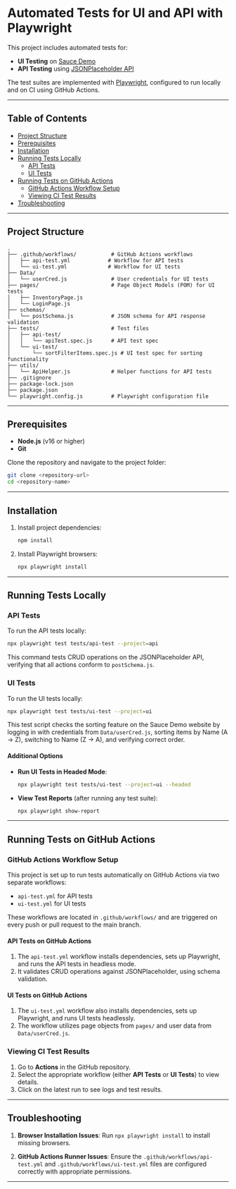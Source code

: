# Automated Tests for UI and API with Playwright

This project includes automated tests for:
- **UI Testing** on [Sauce Demo](https://www.saucedemo.com/)
- **API Testing** using [JSONPlaceholder API](https://jsonplaceholder.typicode.com/)

The test suites are implemented with [Playwright](https://playwright.dev/), configured to run locally and on CI using GitHub Actions.

---

## Table of Contents
- [Project Structure](#project-structure)
- [Prerequisites](#prerequisites)
- [Installation](#installation)
- [Running Tests Locally](#running-tests-locally)
  - [API Tests](#api-test)
  - [UI Tests](#ui-test)
- [Running Tests on GitHub Actions](#running-tests-on-github-actions)
  - [GitHub Actions Workflow Setup](#github-actions-workflow-setup)
  - [Viewing CI Test Results](#viewing-ci-test-results)
- [Troubleshooting](#troubleshooting)

---

## Project Structure

```
.
├── .github/workflows/           # GitHub Actions workflows
│   ├── api-test.yml            # Workflow for API tests
│   └── ui-test.yml             # Workflow for UI tests
├── Data/
│   └── userCred.js              # User credentials for UI tests
├── pages/                       # Page Object Models (POM) for UI tests
│   ├── InventoryPage.js
│   └── LoginPage.js
├── schemas/
│   └── postSchema.js            # JSON schema for API response validation
├── tests/                       # Test files
│   ├── api-test/
│   │   └── apiTest.spec.js      # API test spec
│   └── ui-test/
│       └── sortFilterItems.spec.js # UI test spec for sorting functionality
├── utils/
│   └── ApiHelper.js             # Helper functions for API tests
├── .gitignore
├── package-lock.json
├── package.json
└── playwright.config.js         # Playwright configuration file
```

---

## Prerequisites

- **Node.js** (v16 or higher)
- **Git**

Clone the repository and navigate to the project folder:
```bash
git clone <repository-url>
cd <repository-name>
```

---

## Installation

1. Install project dependencies:
   ```bash
   npm install
   ```

2. Install Playwright browsers:
   ```bash
   npx playwright install
   ```

---

## Running Tests Locally

### API Tests

To run the API tests locally:
```bash
npx playwright test tests/api-test --project=api
```

This command tests CRUD operations on the JSONPlaceholder API, verifying that all actions conform to `postSchema.js`.

### UI Tests

To run the UI tests locally:
```bash
npx playwright test tests/ui-test --project=ui
```

This test script checks the sorting feature on the Sauce Demo website by logging in with credentials from `Data/userCred.js`, sorting items by Name (A -> Z), switching to Name (Z -> A), and verifying correct order.

#### Additional Options

- **Run UI Tests in Headed Mode**:
  ```bash
  npx playwright test tests/ui-test --project=ui --headed
  ```

- **View Test Reports** (after running any test suite):
  ```bash
  npx playwright show-report
  ```

---

## Running Tests on GitHub Actions

### GitHub Actions Workflow Setup

This project is set up to run tests automatically on GitHub Actions via two separate workflows:
- `api-test.yml` for API tests
- `ui-test.yml` for UI tests

These workflows are located in `.github/workflows/` and are triggered on every push or pull request to the main branch.

#### API Tests on GitHub Actions
1. The `api-test.yml` workflow installs dependencies, sets up Playwright, and runs the API tests in headless mode.
2. It validates CRUD operations against JSONPlaceholder, using schema validation.

#### UI Tests on GitHub Actions
1. The `ui-test.yml` workflow also installs dependencies, sets up Playwright, and runs UI tests headlessly.
2. The workflow utilizes page objects from `pages/` and user data from `Data/userCred.js`.

### Viewing CI Test Results

1. Go to **Actions** in the GitHub repository.
2. Select the appropriate workflow (either **API Tests** or **UI Tests**) to view details.
3. Click on the latest run to see logs and test results.

---

## Troubleshooting

1. **Browser Installation Issues**:
   Run `npx playwright install` to install missing browsers.

2. **GitHub Actions Runner Issues**:
   Ensure the `.github/workflows/api-test.yml` and `.github/workflows/ui-test.yml` files are configured correctly with appropriate permissions.

---
